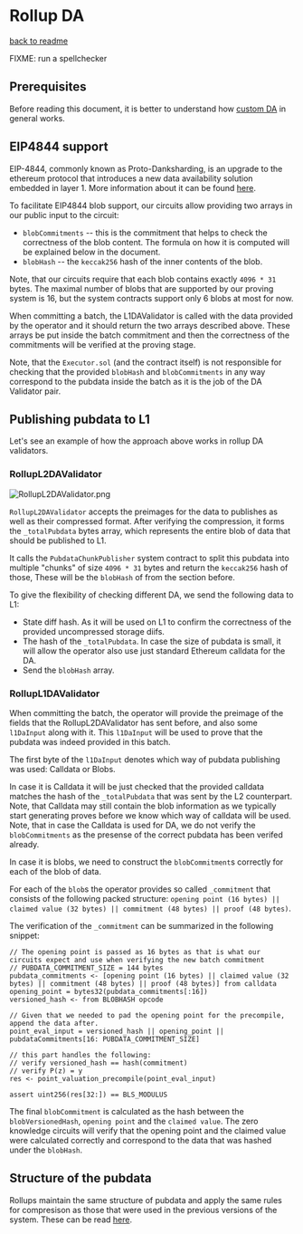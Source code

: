 # Rollup DA
[back to readme](../../README.md)

FIXME: run a spellchecker

## Prerequisites

Before reading this document, it is better to understand how [custom DA](./custom_da.md) in general works.

## EIP4844 support

EIP-4844, commonly known as Proto-Danksharding, is an upgrade to the ethereum protocol that introduces a new data availability solution embedded in layer 1. More information about it can be found [here](https://ethereum.org/en/roadmap/danksharding/).

To facilitate EIP4844 blob support, our circuits allow providing two arrays in our public input to the circuit:

- `blobCommitments` -- this is the commitment that helps to check the correctness of the blob content. The formula on how it is computed will be explained below in the document.
- `blobHash`  -- the `keccak256` hash of the inner contents of the blob.

Note, that our circuits require that each blob contains exactly `4096 * 31` bytes. The maximal number of blobs that are supported by our proving system is 16, but the system contracts support only 6 blobs at most for now.

When committing a batch, the L1DAValidator is called with the data provided by the operator and it should return the two arrays described above. These arrays be put inside the batch commitment and then the correctness of the commitments will be verified at the proving stage.

Note, that the `Executor.sol` (and the contract itself) is not responsible for checking that the provided `blobHash` and `blobCommitments` in any way correspond to the pubdata inside the batch as it is the job of the DA Validator pair.

## Publishing pubdata to L1

Let's see an example of how the approach above works in rollup DA validators.

### RollupL2DAValidator

![RollupL2DAValidator.png](./L1%20smart%20contracts/Rollup_DA.png)


`RollupL2DAValidator` accepts the preimages for the data to publishes as well as their compressed format. After verifying the compression, it forms the `_totalPubdata` bytes array, which represents the entire blob of data that should be published to L1.

It calls the `PubdataChunkPublisher` system contract to split this pubdata into multiple "chunks" of size `4096 * 31` bytes and return the `keccak256` hash of those, These will be the `blobHash` of from the section before.

To give the flexibility of checking different DA, we send the following data to L1:

- State diff hash. As it will be used on L1 to confirm the correctness of the provided uncompressed storage diifs.
- The hash of the `_totalPubdata`. In case the size of pubdata is small, it will allow the operator also use just standard Ethereum calldata for the DA.
- Send the `blobHash` array.

### RollupL1DAValidator

When committing the batch, the operator will provide the preimage of the fields that the RollupL2DAValidator has sent before, and also some `l1DaInput` along with it. This `l1DaInput` will be used to prove that the pubdata was indeed provided in this batch.

The first byte of the `l1DaInput` denotes which way of pubdata publishing was used: Calldata or Blobs.

In case it is Calldata it will be just checked that the provided calldata matches the hash of the `_totalPubdata` that was sent by the L2 counterpart. Note, that Calldata may still contain the blob information as we typically start generating proves before we know which way of calldata will be used. Note, that in case the Calldata is used for DA, we do not verify the `blobCommitments` as the presense of the correct pubdata has been verifed already.

In case it is blobs, we need to construct the `blobCommitment`s correctly for each of the blob of data.

For each of the `blob`s the operator provides so called `_commitment` that consists of the following packed structure: `opening point (16 bytes) || claimed value (32 bytes) || commitment (48 bytes) || proof (48 bytes)`.

The verification of the `_commitment` can be summarized in the following snippet:

```solidity
// The opening point is passed as 16 bytes as that is what our circuits expect and use when verifying the new batch commitment
// PUBDATA_COMMITMENT_SIZE = 144 bytes
pubdata_commitments <- [opening point (16 bytes) || claimed value (32 bytes) || commitment (48 bytes) || proof (48 bytes)] from calldata
opening_point = bytes32(pubdata_commitments[:16])
versioned_hash <- from BLOBHASH opcode

// Given that we needed to pad the opening point for the precompile, append the data after.
point_eval_input = versioned_hash || opening_point || pubdataCommitments[16: PUBDATA_COMMITMENT_SIZE]

// this part handles the following:
// verify versioned_hash == hash(commitment)
// verify P(z) = y
res <- point_valuation_precompile(point_eval_input)

assert uint256(res[32:]) == BLS_MODULUS
```

The final `blobCommitment` is calculated as the hash between the `blobVersionedHash`, `opening point` and the `claimed value`. The zero knowledge circuits will verify that the opening point and the claimed value were calculated correctly and correspond to the data that was hashed under the `blobHash`.

## Structure of the pubdata

Rollups maintain the same structure of pubdata and apply the same rules for compresison as those that were used in the previous versions of the system. These can be read [here](./Handling%20pubdata.md).
